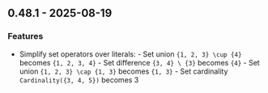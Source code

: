 ## 0.48.1 - 2025-08-19

### Features

- Simplify set operators over literals:  - Set union `{1, 2, 3} \cup {4}` becomes `{1, 2, 3, 4}`  - Set difference `{3, 4} \ {3}` becomes `{4}`  - Set union `{1, 2, 3} \cap {1, 3}` becomes `{1, 3}`  - Set cardinality `Cardinality({3, 4, 5})` becomes 3
